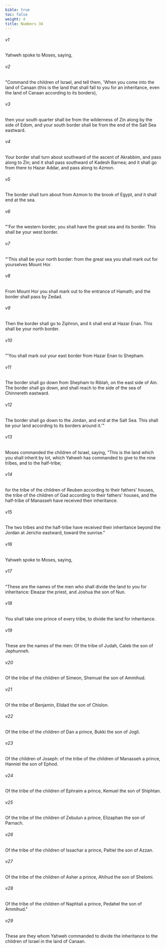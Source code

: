 ```yaml
---
bible: true
toc: false
weight: 4
title: Numbers 34
---
```


###### v1 
Yahweh spoke to Moses, saying, 

###### v2 
"Command the children of Israel, and tell them, 'When you come into the land of Canaan (this is the land that shall fall to you for an inheritance, even the land of Canaan according to its borders), 

###### v3 
then your south quarter shall be from the wilderness of Zin along by the side of Edom, and your south border shall be from the end of the Salt Sea eastward. 

###### v4 
Your border shall turn about southward of the ascent of Akrabbim, and pass along to Zin; and it shall pass southward of Kadesh Barnea; and it shall go from there to Hazar Addar, and pass along to Azmon. 

###### v5 
The border shall turn about from Azmon to the brook of Egypt, and it shall end at the sea. 

###### v6 
"'For the western border, you shall have the great sea and its border. This shall be your west border. 

###### v7 
"'This shall be your north border: from the great sea you shall mark out for yourselves Mount Hor. 

###### v8 
From Mount Hor you shall mark out to the entrance of Hamath; and the border shall pass by Zedad. 

###### v9 
Then the border shall go to Ziphron, and it shall end at Hazar Enan. This shall be your north border. 

###### v10 
"'You shall mark out your east border from Hazar Enan to Shepham. 

###### v11 
The border shall go down from Shepham to Riblah, on the east side of Ain. The border shall go down, and shall reach to the side of the sea of Chinnereth eastward. 

###### v12 
The border shall go down to the Jordan, and end at the Salt Sea. This shall be your land according to its borders around it.'" 

###### v13 
Moses commanded the children of Israel, saying, "This is the land which you shall inherit by lot, which Yahweh has commanded to give to the nine tribes, and to the half-tribe; 

###### v14 
for the tribe of the children of Reuben according to their fathers' houses, the tribe of the children of Gad according to their fathers' houses, and the half-tribe of Manasseh have received their inheritance. 

###### v15 
The two tribes and the half-tribe have received their inheritance beyond the Jordan at Jericho eastward, toward the sunrise." 

###### v16 
Yahweh spoke to Moses, saying, 

###### v17 
"These are the names of the men who shall divide the land to you for inheritance: Eleazar the priest, and Joshua the son of Nun. 

###### v18 
You shall take one prince of every tribe, to divide the land for inheritance. 

###### v19 
These are the names of the men: Of the tribe of Judah, Caleb the son of Jephunneh. 

###### v20 
Of the tribe of the children of Simeon, Shemuel the son of Ammihud. 

###### v21 
Of the tribe of Benjamin, Elidad the son of Chislon. 

###### v22 
Of the tribe of the children of Dan a prince, Bukki the son of Jogli. 

###### v23 
Of the children of Joseph: of the tribe of the children of Manasseh a prince, Hanniel the son of Ephod. 

###### v24 
Of the tribe of the children of Ephraim a prince, Kemuel the son of Shiphtan. 

###### v25 
Of the tribe of the children of Zebulun a prince, Elizaphan the son of Parnach. 

###### v26 
Of the tribe of the children of Issachar a prince, Paltiel the son of Azzan. 

###### v27 
Of the tribe of the children of Asher a prince, Ahihud the son of Shelomi. 

###### v28 
Of the tribe of the children of Naphtali a prince, Pedahel the son of Ammihud." 

###### v29 
These are they whom Yahweh commanded to divide the inheritance to the children of Israel in the land of Canaan.


